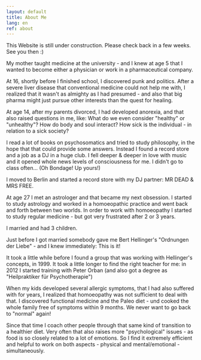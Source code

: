 ```yaml
---
layout: default
title: About Me
lang: en
ref: about
---
```

This Website is still under construction. Please check back in a few weeks. See you then :)

My mother taught medicine at the university - and I knew at age 5 that I
wanted to become either a physician or work in a pharmaceutical company.

At 16, shortly before I finished school, I discovered punk and politics.
After a severe liver disease that conventional medicine could not help
me with, I realized that it wasn't as almighty as I had presumed - and
also that big pharma might just pursue other interests than the quest
for healing.

At age 14, after my parents divorced, I had developed anorexia, and that
also raised questions in me, like: What do we even consider "healthy" or
"unhealthy"? How do body and soul interact? How sick is the individual -
in relation to a sick society?

I read a lot of books on psychosomatics and tried to study philosophy,
in the hope that that could provide some answers. Instead I found a
record store and a job as a DJ in a huge club. I fell deeper & deeper in
love with music and it opened whole news levels of consciousness for me.
I didn't go to class often... (Oh Bondage! Up yours!)

I moved to Berlin and started a record store with my DJ partner: MR DEAD
& MRS FREE.

At age 27 I met an astrologer and that became my next obsession. I
started to study astrology and worked in a homoeopathic practice and
went back and forth between two worlds. In order to work with
homoeopathy I started to study regular medicine - but got very
frustrated after 2 or 3 years.

I married and had 3 children.

Just before I got married somebody gave me Bert Hellinger's "Ordnungen
der Liebe" - and I knew immediately: This is it!

It took a little while before I found a group that was working with
Hellinger's concepts, in 1999. It took a little longer to find the right
teacher for me: in 2012 I started training with Peter Orban (and also
got a degree as "Heilpraktiker für Psychotherapie")

When my kids developed several allergic symptoms, that I had also
suffered with for years, I realized that homoeopathy was not sufficient
to deal with that. I discovered functional medicine and the Paleo diet -
und cooked the whole family free of symptoms within 9 months. We never
want to go back to "normal" again!

Since that time I coach other people through that same kind of
transition to a healthier diet. Very often that also raises more
"psychological" issues - as food is so closely related to a lot of
emotions. So I find it extremely efficient and helpful to work on both
aspects - physical and mental/emotional - simultaneously.
